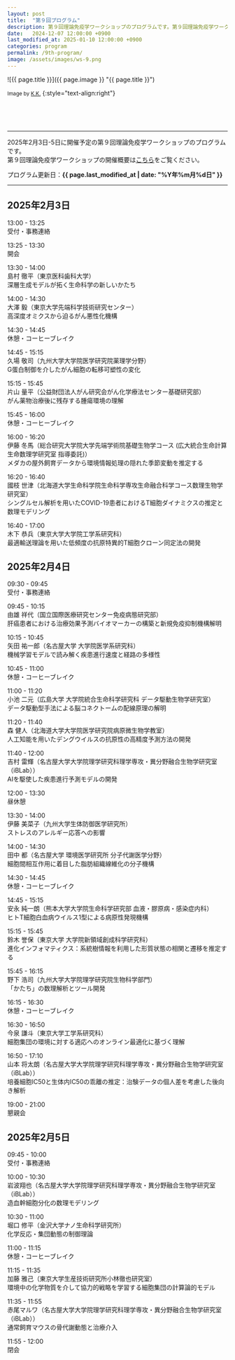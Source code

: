```yaml
---
layout: post
title:  "第９回プログラム"
description: 第９回理論免疫学ワークショップのプログラムです。第９回理論免疫学ワークショップの各講演の時間・講演者・講演タイトルを掲載しています。
date:   2024-12-07 12:00:00 +0900
last_modified_at: 2025-01-10 12:00:00 +0900
categories: program
permalink: /9th-program/
image: /assets/images/ws-9.png
---
```


![{{ page.title }}]({{ page.image }} "{{ page.title }}")

<small>Image by <a href="https://iblab.bio.nagoya-u.ac.jp/members/detail/k.kojima">K.K.</a></small>
{:style="text-align:right"}

<div style="height:50px"></div>

---

2025年2月3日-5日に開催予定の第９回理論免疫学ワークショップのプログラムです。  
第９回理論免疫学ワークショップの開催概要は[こちら](/9th-workshop)をご覧ください。

プログラム更新日：**{{ page.last_modified_at | date: "%Y年%m月%d日" }}**

---


## 2025年2月3日

13:00 - 13:25  
受付・事務連絡

13:25 - 13:30  
開会

13:30 - 14:00  
島村 徹平（東京医科歯科大学）  
深層生成モデルが拓く生命科学の新しいかたち

14:00 - 14:30  
大澤 毅（東京大学先端科学技術研究センター）  
高深度オミクスから迫るがん悪性化機構

14:30 - 14:45  
休憩・コーヒーブレイク

14:45 - 15:15  
久場 敬司（九州大学大学院医学研究院薬理学分野）  
G蛋白制御を介したがん細胞の転移可塑性の変化

15:15 - 15:45  
片山 量平（公益財団法人がん研究会がん化学療法センター基礎研究部）  
がん薬物治療後に残存する腫瘍環境の理解

15:45 - 16:00  
休憩・コーヒーブレイク

16:00 - 16:20  
伊藤 冬馬（総合研究大学院大学先端学術院基礎生物学コース (広大統合生命計算生命数理学研究室 指導委託)）  
メダカの屋外飼育データから環境情報処理の隠れた季節変動を推定する

16:20 - 16:40  
國枝 世津（北海道大学生命科学院生命科学専攻生命融合科学コース数理生物学研究室）  
シングルセル解析を用いたCOVID-19患者におけるT細胞ダイナミクスの推定と数理モデリング

16:40 - 17:00  
木下 恭兵（東京大学大学院工学系研究科）  
最適輸送理論を用いた低頻度の抗原特異的T細胞クローン同定法の開発


## 2025年2月4日

09:30 - 09:45  
受付・事務連絡

09:45 - 10:15  
由雄 祥代（国立国際医療研究センター免疫病態研究部）  
肝癌患者における治療効果予測バイオマーカーの構築と新規免疫抑制機構解明

10:15 - 10:45  
矢田 祐一郎（名古屋大学 大学院医学系研究科）  
機械学習モデルで読み解く疾患進行速度と経路の多様性

10:45 - 11:00  
休憩・コーヒーブレイク

11:00 - 11:20  
小池 二元（広島大学 大学院統合生命科学研究科 データ駆動生物学研究室）  
データ駆動型手法による脳コネクトームの配線原理の解明

11:20 - 11:40  
森 健人（北海道大学大学院医学研究院病原微生物学教室）  
人工知能を用いたデングウイルスの抗原性の高精度予測方法の開発

11:40 - 12:00  
吉村 雷輝（名古屋大学大学院理学研究科理学専攻・異分野融合生物学研究室（iBLab））  
AIを駆使した疾患進行予測モデルの開発

12:00 - 13:30  
昼休憩

13:30 - 14:00  
伊藤 美菜子（九州大学生体防御医学研究所）  
ストレスのアレルギー応答への影響

14:00 - 14:30  
田中 都（名古屋大学 環境医学研究所 分子代謝医学分野）  
細胞間相互作用に着目した脂肪組織線維化の分子機構

14:30 - 14:45  
休憩・コーヒーブレイク

14:45 - 15:15  
安永 純一朗（熊本大学大学院生命科学研究部 血液・膠原病・感染症内科）  
ヒトT細胞白血病ウイルス1型による病原性発現機構

15:15 - 15:45  
鈴木 誉保（東京大学 大学院新領域創成科学研究科）  
進化インフォマティクス：系統樹情報を利用した形質状態の相関と遷移を推定する

15:45 - 16:15  
野下 浩司（九州大学大学院理学研究院生物科学部門）  
「かたち」の数理解析とツール開発

16:15 - 16:30  
休憩・コーヒーブレイク

16:30 - 16:50  
今泉 謙斗（東京大学工学系研究科）  
細胞集団の環境に対する適応へのオンライン最適化に基づく理解

16:50 - 17:10  
山本 将太朗（名古屋大学大学院理学研究科理学専攻・異分野融合生物学研究室（iBLab））  
培養細胞IC50と生体内IC50の乖離の推定：治験データの個人差を考慮した後向き解析

19:00 - 21:00  
懇親会


## 2025年2月5日

09:45 - 10:00  
受付・事務連絡

10:00 - 10:30  
岩波翔也（名古屋大学大学院理学研究科理学専攻・異分野融合生物学研究室（iBLab））  
造血幹細胞分化の数理モデリング

10:30 - 11:00  
堀口 修平（金沢大学ナノ生命科学研究所）  
化学反応・集団動態の制御理論

11:00 - 11:15  
休憩・コーヒーブレイク

11:15 - 11:35  
加藤 雅己（東京大学生産技術研究所小林徹也研究室）  
環境中の化学物質を介して協力的戦略を学習する細胞集団の計算論的モデル

11:35 - 11:55  
赤尾マルワ（名古屋大学大学院理学研究科理学専攻・異分野融合生物学研究室（iBLab））  
通常飼育マウスの骨代謝動態と治療介入

11:55 - 12:00  
閉会

